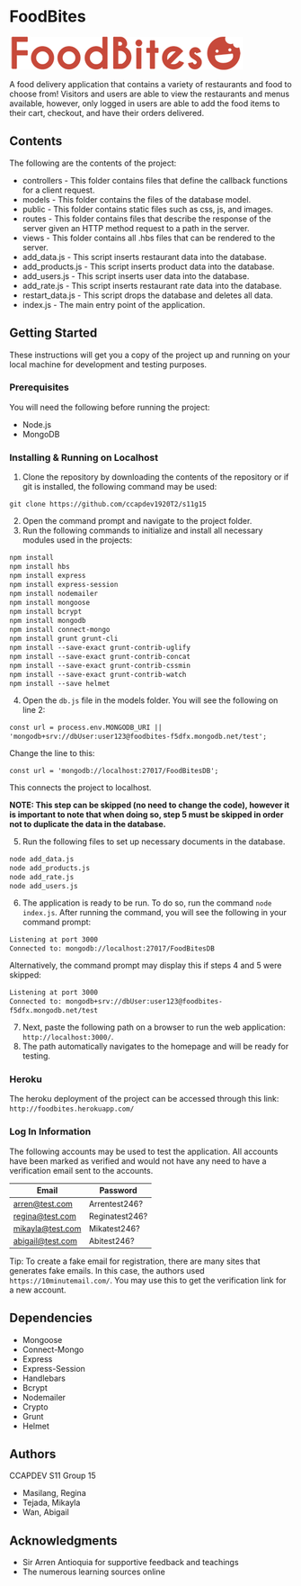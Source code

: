 # FoodBites

![GitHub Logo](/public/images/logo.png)

A food delivery application that contains a variety of restaurants and food to choose from! Visitors and users are able to view the restaurants and menus available, however, only logged in users are able to add the food items to their cart, checkout, and have their orders delivered.

## Contents

The following are the contents of the project:
* controllers - This folder contains files that define the callback functions for a client request.
* models - This folder contains the files of the database model.
* public - This folder contains static files such as css, js, and images.
* routes - This folder contains files that describe the response of the server given an HTTP method request to a path in the server.
* views - This folder contains all .hbs files that can be rendered to the server.
* add_data.js - This script inserts restaurant data into the database.
* add_products.js - This script inserts product data into the database.
* add_users.js - This script inserts user data into the database.
* add_rate.js - This script inserts restaurant rate data into the database.
* restart_data.js - This script drops the database and deletes all data.
* index.js - The main entry point of the application.

## Getting Started

These instructions will get you a copy of the project up and running on your local machine for development and testing purposes.

### Prerequisites

You will need the following before running the project:
* Node.js
* MongoDB

### Installing & Running on Localhost

1. Clone the repository by downloading the contents of the repository or if git is installed, the following command may be used:
```
git clone https://github.com/ccapdev1920T2/s11g15
```
2. Open the command prompt and navigate to the project folder.
3. Run the following commands to initialize and install all necessary modules used in the projects:
```
npm install
npm install hbs
npm install express
npm install express-session
npm install nodemailer
npm install mongoose
npm install bcrypt
npm install mongodb
npm install connect-mongo
npm install grunt grunt-cli
npm install --save-exact grunt-contrib-uglify
npm install --save-exact grunt-contrib-concat
npm install --save-exact grunt-contrib-cssmin
npm install --save-exact grunt-contrib-watch
npm install --save helmet
```
4. Open the `db.js` file in the models folder. You will see the following on line 2:
```
const url = process.env.MONGODB_URI || 'mongodb+srv://dbUser:user123@foodbites-f5dfx.mongodb.net/test';
```

Change the line to this: 
```
const url = 'mongodb://localhost:27017/FoodBitesDB';
```
This connects the project to localhost.

**NOTE: This step can be skipped (no need to change the code), however it is important to note that when doing so, step 5 must be skipped in order not to duplicate the data in the database.**

5. Run the following files to set up necessary documents in the database.
```
node add_data.js
node add_products.js
node add_rate.js
node add_users.js
```
6. The application is ready to be run. To do so, run the command `node index.js`. After running the command, you will see the following in your command prompt:
```
Listening at port 3000
Connected to: mongodb://localhost:27017/FoodBitesDB
```
Alternatively, the command prompt may display this if steps 4 and 5 were skipped:
```
Listening at port 3000
Connected to: mongodb+srv://dbUser:user123@foodbites-f5dfx.mongodb.net/test
```
7. Next, paste the following path on a browser to run the web application: `http://localhost:3000/`.
8. The path automatically navigates to the homepage and will be ready for testing.

### Heroku

The heroku deployment of the project can be accessed through this link:
`http://foodbites.herokuapp.com/`

### Log In Information

The following accounts may be used to test the application. All accounts have been marked as verified and would not have any need to have a verification email sent to the accounts. 

|     Email        |   Password    |
| ---------------- | ------------- |
| arren@test.com   | Arrentest246? |
| regina@test.com  | Reginatest246?|
| mikayla@test.com | Mikatest246?  |
| abigail@test.com | Abitest246?   |

Tip: To create a fake email for registration, there are many sites that generates fake emails. In this case, the authors used `https://10minutemail.com/`. You may use this to get the verification link for a new account.

## Dependencies
* Mongoose
* Connect-Mongo
* Express
* Express-Session
* Handlebars
* Bcrypt
* Nodemailer
* Crypto
* Grunt
* Helmet

## Authors
CCAPDEV S11 Group 15
* Masilang, Regina
* Tejada, Mikayla
* Wan, Abigail


## Acknowledgments
* Sir Arren Antioquia for supportive feedback and teachings
* The numerous learning sources online

